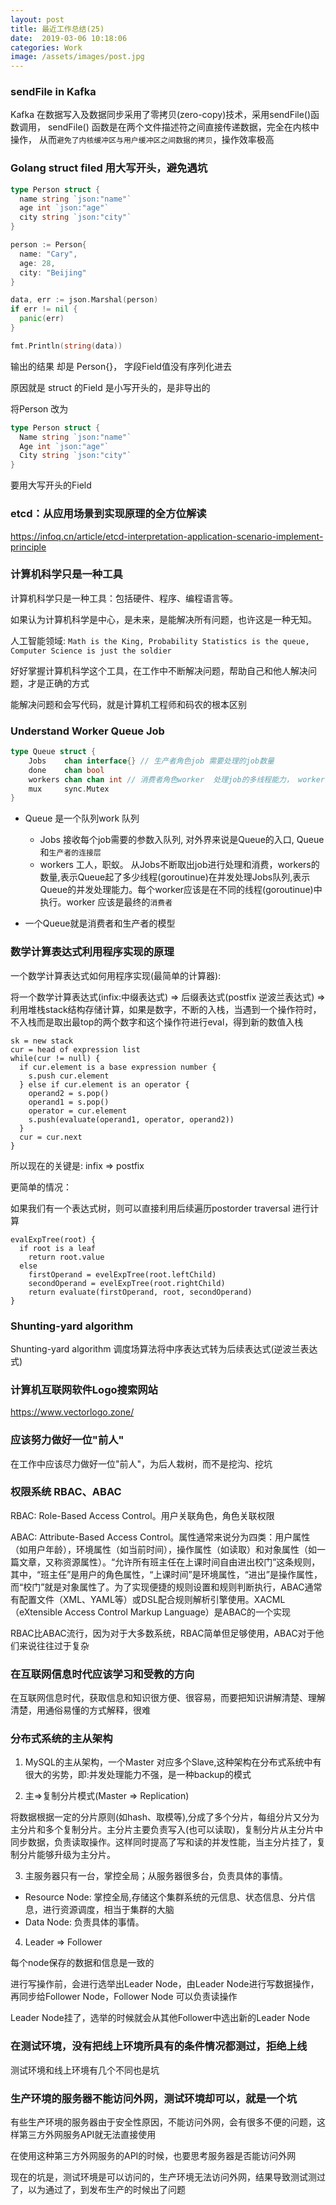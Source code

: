 ```yaml
---
layout: post
title: 最近工作总结(25)
date:  2019-03-06 10:18:06
categories: Work
image: /assets/images/post.jpg
---
```


### sendFile in Kafka
Kafka 在数据写入及数据同步采用了零拷贝(zero-copy)技术，采用sendFile()函数调用，
sendFile() 函数是在两个文件描述符之间直接传递数据，完全在内核中操作，
从而`避免了内核缓冲区与用户缓冲区之间数据的拷贝`，操作效率极高

### Golang struct filed 用大写开头，避免遇坑

```go
type Person struct {
  name string `json:"name"`
  age int `json:"age"`
  city string `json:"city"`
}

person := Person{
  name: "Cary",
  age: 28,
  city: "Beijing"
}

data, err := json.Marshal(person)
if err != nil {
  panic(err)
}

fmt.Println(string(data))
```

输出的结果 却是 Person{}， 字段Field值没有序列化进去

原因就是 struct 的Field 是小写开头的，是非导出的

将Person 改为

```go
type Person struct {
  Name string `json:"name"`
  Age int `json:"age"`
  City string `json:"city"`
}
```

要用大写开头的Field

### etcd：从应用场景到实现原理的全方位解读

https://infoq.cn/article/etcd-interpretation-application-scenario-implement-principle

### 计算机科学只是一种工具

计算机科学只是一种工具：包括硬件、程序、编程语言等。

如果认为计算机科学是中心，是未来，是能解决所有问题，也许这是一种无知。

人工智能领域: `Math is the King, Probability Statistics is the queue, Computer Science is just the soldier`

好好掌握计算机科学这个工具，在工作中不断解决问题，帮助自己和他人解决问题，才是正确的方式

能解决问题和会写代码，就是计算机工程师和码农的根本区别

### Understand Worker Queue Job

```go
type Queue struct {
	Jobs    chan interface{} // 生产者角色job 需要处理的job数量
	done    chan bool
	workers chan chan int // 消费者角色worker  处理job的多线程能力， worker的目的是多线程处理 job
	mux     sync.Mutex
}
```

- Queue 是一个队列work 队列
  - Jobs 接收每个job需要的参数入队列, 对外界来说是Queue的入口, Queue和`生产者的连接层`
  - workers 工人，职蚁。 从Jobs不断取出job进行处理和消费，workers的数量,表示Queue起了多少线程(goroutinue)在并发处理Jobs队列,表示Queue的并发处理能力。每个worker应该是在不同的线程(goroutinue)中执行。worker 应该是最终的`消费者`

- 一个Queue就是消费者和生产者的模型

### 数学计算表达式利用程序实现的原理

一个数学计算表达式如何用程序实现(最简单的计算器):

将一个数学计算表达式(infix:中缀表达式) => 后缀表达式(postfix 逆波兰表达式) => 利用堆栈stack结构存储计算，如果是数字，不断的入栈，当遇到一个操作符时，不入栈而是取出最top的两个数字和这个操作符进行eval，得到新的数值入栈

```
sk = new stack
cur = head of expression list
while(cur != null) {
  if cur.element is a base expression number {
    s.push cur.element
  } else if cur.element is an operator {
    operand2 = s.pop()
    operand1 = s.pop()
    operator = cur.element
    s.push(evaluate(operand1, operator, operand2))
  }
  cur = cur.next
}
```

所以现在的关键是: infix => postfix

更简单的情况：

如果我们有一个表达式树，则可以直接利用后续遍历postorder traversal 进行计算

```
evalExpTree(root) {
  if root is a leaf
    return root.value
  else
    firstOperand = evelExpTree(root.leftChild)
    secondOperand = evelExpTree(root.rightChild)
    return evaluate(firstOperand, root, secondOperand)
}
```

### Shunting-yard algorithm
Shunting-yard algorithm 调度场算法将中序表达式转为后续表达式(逆波兰表达式)

### 计算机互联网软件Logo搜索网站

https://www.vectorlogo.zone/

### 应该努力做好一位"前人"
在工作中应该尽力做好一位"前人"，为后人栽树，而不是挖沟、挖坑

### 权限系统 RBAC、ABAC

RBAC: Role-Based Access Control。用户关联角色，角色关联权限

ABAC: Attribute-Based Access Control。属性通常来说分为四类：用户属性（如用户年龄），环境属性（如当前时间），操作属性（如读取）和对象属性（如一篇文章，又称资源属性）。“允许所有班主任在上课时间自由进出校门”这条规则，其中，“班主任”是用户的角色属性，“上课时间”是环境属性，“进出”是操作属性，而“校门”就是对象属性了。为了实现便捷的规则设置和规则判断执行，ABAC通常有配置文件（XML、YAML等）或DSL配合规则解析引擎使用。XACML（eXtensible Access Control Markup Language）是ABAC的一个实现

RBAC比ABAC流行，因为对于大多数系统，RBAC简单但足够使用，ABAC对于他们来说往往过于复杂

### 在互联网信息时代应该学习和受教的方向

在互联网信息时代，获取信息和知识很方便、很容易，而要把知识讲解清楚、理解清楚，用通俗易懂的方式解释，很难

### 分布式系统的主从架构

1. MySQL的主从架构，一个Master 对应多个Slave,这种架构在分布式系统中有很大的劣势，即:并发处理能力不强，是一种backup的模式

2. 主=>复制分片模式(Master => Replication)

将数据根据一定的分片原则(如hash、取模等),分成了多个分片，每组分片又分为主分片和多个复制分片。主分片主要负责写入(也可以读取)，复制分片从主分片中同步数据，负责读取操作。这样同时提高了写和读的并发性能，当主分片挂了，复制分片能够升级为主分片。

3. 主服务器只有一台，掌控全局；从服务器很多台，负责具体的事情。
- Resource Node: 掌控全局,存储这个集群系统的元信息、状态信息、分片信息，进行资源调度，相当于集群的大脑
- Data Node: 负责具体的事情。

4. Leader => Follower

每个node保存的数据和信息是一致的

进行写操作前，会进行选举出Leader Node，由Leader Node进行写数据操作，再同步给Follower Node，Follower Node 可以负责读操作

Leader Node挂了，选举的时候就会从其他Follower中选出新的Leader Node

### 在测试环境，没有把线上环境所具有的条件情况都测过，拒绝上线
测试环境和线上环境有几个不同也是坑

### 生产环境的服务器不能访问外网，测试环境却可以，就是一个坑
有些生产环境的服务器由于安全性原因，不能访问外网，会有很多不便的问题，这样第三方外网服务API就无法直接使用

在使用这种第三方外网服务的API的时候，也要思考服务器是否能访问外网

现在的坑是，测试环境是可以访问的，生产环境无法访问外网，结果导致测试测过了，以为通过了，到发布生产的时候出了问题
